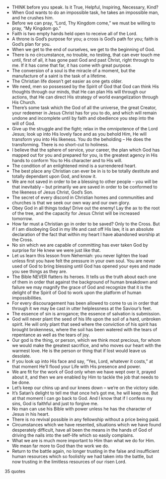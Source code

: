  - THINK before you speak. Is it True, Helpful, Inspiring, Necessary, Kind?
 - When God wants to do an impossible task, he takes an impossible man, and he crushes him.
 - Before we can pray, “Lord, Thy Kingdom come,” we must be willing to pray, “My Kingdom go.”
 - Faith is two empty hands held open to receive all of the Lord.
 - A throne is God’s purpose for you; a cross is God’s path for you; faith is God’s plan for you.
 - When we get to the end of ourselves, we get to the beginning of God.
 - There is no circumstance, no trouble, no testing, that can ever touch me until, first of all, it has gone past God and past Christ, right through to me. If it has come that far, it has come with great purpose.
 - The conversion of a soul is the miracle of a moment, but the manufacture of a saint is the task of a lifetime.
 - The Christian life doesn’t get easier as one gets older.
 - We need, men so possessed by the Spirit of God that God can think His thoughts through our minds, that He can plan His will through our actions, that He can direct His strategy of world evangelization through His Church.
 - There’s some task which the God of all the universe, the great Creator, your redeemer in Jesus Christ has for you to do, and which will remain undone and incomplete until by faith and obedience you step into the will of God.
 - Give up the struggle and the fight; relax in the omnipotence of the Lord Jesus; look up into His lovely face and as you behold Him, He will transform you into His likeness. You do the beholding – He does the transforming. There is no short-cut to holiness.
 - I believe that the sphere of service, your career, the plan which God has mapped out for you and prepared for you, is the greatest agency in His hands to conform You to His character and to His will.
 - The condition of an enlightened mind is a surrendered heart.
 - The best place any Christian can ever be in is to be totally destitute and totally dependant upon God, and know it.
 - We are not saved in order to be a blessing to other people – you will be that inevitably – but primarily we are saved in order to be conformed to the likeness of Jesus Christ, God’s Son.
 - The secret of every discord in Christian homes and communities and churches is that we seek our own way and our own glory.
 - Obey God in all things today! Drive out the enemy! Lay the ax to the root of the tree, and the capacity for Jesus Christ will be increased tomorrow.
 - How far must a Christian go in order to be saved? Only to the Cross. But if I am disobeying God in my life and cast off His law, it is an absolute declaration of the fact that within my heart I have abandoned worship at the Cross.
 - No sin which we are capable of committing has ever taken God by surprise for He knew we were just like that.
 - Let us learn this lesson from Nehemiah: you never lighten the load unless first you have felt the pressure in your own soul. You are never used of God to bring blessing until God has opened your eyes and made you see things as they are.
 - The Bible NEVER flatters its heroes. It tells us the truth about each one of them in order that against the background of human breakdown and failure we may magnify the grace of God and recognize that it is the delight of the Spirit of God to work upon the platform of human impossibilities.
 - For every discouragement has been allowed to come to us in order that through it we may be cast in utter helplessness at the Saviour’s feet.
 - The essence of sin is arrogance; the essence of salvation is submission.
 - God will never plant the seed of his life upon the soil of a hard, unbroken spirit. He will only plant that seed where the conviction of his spirit has brought brokenness, where the soil has been watered with the tears of repentance as well as the tears of joy.
 - Our god is the thing, or person, which we think most precious, for whom we would make the greatest sacrifice, and who moves our heart with the warmest love. He is the person or thing that if lost would leave us desolate.
 - If you look up into His face and say, “Yes, Lord, whatever it costs,” at that moment He’ll flood your Life with His presence and power.
 - We are fit for the work of God only when we have wept over it, prayed about it, and then we are enabled by Him to tackle the job that needs to be done.
 - Let’s keep our chins up and our knees down – we’re on the victory side.
 - It’s Satan’s delight to tell me that once he’s got me, he will keep me. But at that moment I can go back to God. And I know that if I confess my sins, God is faithful and just to forgive me.
 - No man can use his Bible with power unless he has the character of Jesus in his heart.
 - There is no revival possible in any fellowship without a price being paid.
 - Circumstances which we have resented, situations which we have found desperately difficult, have all been the means in the hands of God of driving the nails into the self-life which so easily complains.
 - What we are is much more important to Him than what we do for Him. We mean far more to God than the work we do.
 - Return to the battle again, no longer trusting in the false and insufficient human resources which so foolishly we had taken into the battle, but now trusting in the limitless resources of our risen Lord.

35 quotes